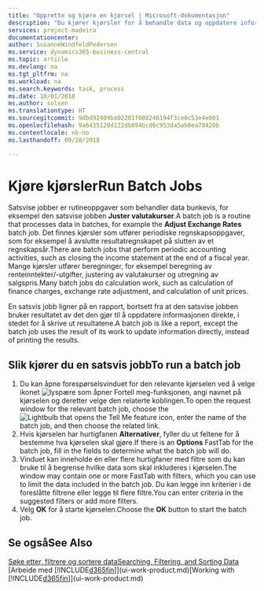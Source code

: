 ```yaml
---
title: "Opprette og kjøre en kjørsel | Microsoft-dokumentasjon"
description: "Du kjører kjørsler for å behandle data og oppdatere informasjon, for eksempel for å gjøre periodiske regnskapsoppgaver eller beregninger."
services: project-madeira
documentationcenter: 
author: SusanneWindfeldPedersen
ms.service: dynamics365-business-central
ms.topic: article
ms.devlang: na
ms.tgt_pltfrm: na
ms.workload: na
ms.search.keywords: task, process
ms.date: 10/01/2018
ms.author: solsen
ms.translationtype: HT
ms.sourcegitcommit: 9dbd92409ba02281f008246194f3ce0c53e4e001
ms.openlocfilehash: 9a6435120d122db894bcd6c953da5ab8ea78420b
ms.contentlocale: nb-no
ms.lasthandoff: 09/28/2018

---
```

# <a name="run-batch-jobs"></a><span data-ttu-id="254ef-103">Kjøre kjørsler</span><span class="sxs-lookup"><span data-stu-id="254ef-103">Run Batch Jobs</span></span>
<span data-ttu-id="254ef-104">Satsvise jobber er rutineoppgaver som behandler data bunkevis, for eksempel den satsvise jobben **Juster valutakurser**.</span><span class="sxs-lookup"><span data-stu-id="254ef-104">A batch job is a routine that processes data in batches, for example the **Adjust Exchange Rates** batch job.</span></span> <span data-ttu-id="254ef-105">Det finnes kjørsler som utfører periodiske regnskapsoppgaver, som for eksempel å avslutte resultatregnskapet på slutten av et regnskapsår.</span><span class="sxs-lookup"><span data-stu-id="254ef-105">There are batch jobs that perform periodic accounting activities, such as closing the income statement at the end of a fiscal year.</span></span> <span data-ttu-id="254ef-106">Mange kjørsler utfører beregninger, for eksempel beregning av renteinntekter/-utgifter, justering av valutakurser og utregning av salgspris.</span><span class="sxs-lookup"><span data-stu-id="254ef-106">Many batch jobs do calculation work, such as calculation of finance charges, exchange rate adjustment, and calculation of unit prices.</span></span>

<span data-ttu-id="254ef-107">En satsvis jobb ligner på en rapport, bortsett fra at den satsvise jobben bruker resultatet av det den gjør til å oppdatere informasjonen direkte, i stedet for å skrive ut resultatene.</span><span class="sxs-lookup"><span data-stu-id="254ef-107">A batch job is like a report, except the batch job uses the result of its work to update information directly, instead of printing the results.</span></span>

## <a name="to-run-a-batch-job"></a><span data-ttu-id="254ef-108">Slik kjører du en satsvis jobb</span><span class="sxs-lookup"><span data-stu-id="254ef-108">To run a batch job</span></span>
1. <span data-ttu-id="254ef-109">Du kan åpne forespørselsvinduet for den relevante kjørselen ved å velge ikonet ![lyspære som åpner Fortell meg-funksjonen](media/ui-search/search_small.png "Fortell hva du vil gjøre"), angi navnet på kjørselen og deretter velge den relaterte koblingen.</span><span class="sxs-lookup"><span data-stu-id="254ef-109">To open the request window for the relevant batch job, choose the ![Lightbulb that opens the Tell Me feature](media/ui-search/search_small.png "Tell me what you want to do") icon, enter the name of the batch job, and then choose the related link.</span></span>
2. <span data-ttu-id="254ef-110">Hvis kjørselen har hurtigfanen **Alternativer**, fyller du ut feltene for å bestemme hva kjørselen skal gjøre.</span><span class="sxs-lookup"><span data-stu-id="254ef-110">If there is an **Options** FastTab for the batch job, fill in the fields to determine what the batch job will do.</span></span>
3. <span data-ttu-id="254ef-111">Vinduet kan inneholde én eller flere hurtigfaner med filtre som du kan bruke til å begrense hvilke data som skal inkluderes i kjørselen.</span><span class="sxs-lookup"><span data-stu-id="254ef-111">The window may contain one or more FastTab with filters, which you can use to limit the data included in the batch job.</span></span> <span data-ttu-id="254ef-112">Du kan legge inn kriterier i de foreslåtte filtrene eller legge til flere filtre.</span><span class="sxs-lookup"><span data-stu-id="254ef-112">You can enter criteria in the suggested filters or add more filters.</span></span>
4. <span data-ttu-id="254ef-113">Velg **OK** for å starte kjørselen.</span><span class="sxs-lookup"><span data-stu-id="254ef-113">Choose the **OK** button to start the batch job.</span></span>

## <a name="see-also"></a><span data-ttu-id="254ef-114">Se også</span><span class="sxs-lookup"><span data-stu-id="254ef-114">See Also</span></span>
[<span data-ttu-id="254ef-115">Søke etter, filtrere og sortere data</span><span class="sxs-lookup"><span data-stu-id="254ef-115">Searching, Filtering, and Sorting Data</span></span>](ui-enter-criteria-filters.md)  
<span data-ttu-id="254ef-116">[Arbeide med [!INCLUDE[d365fin](includes/d365fin_md.md)]](ui-work-product.md)</span><span class="sxs-lookup"><span data-stu-id="254ef-116">[Working with [!INCLUDE[d365fin](includes/d365fin_md.md)]](ui-work-product.md)</span></span>

